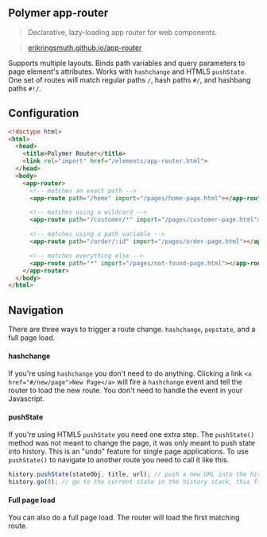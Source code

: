 ## Polymer app-router
> Declarative, lazy-loading app router for web components.

> [erikringsmuth.github.io/app-router](http://erikringsmuth.github.io/app-router)


Supports multiple layouts. Binds path variables and query parameters to page element's attributes. Works with `hashchange` and HTML5 `pushState`. One set of routes will match regular paths `/`, hash paths `#/`, and hashbang paths `#!/`.

## Configuration

```html
<!doctype html>
<html>
  <head>
    <title>Polymer Router</title>
    <link rel="import" href="/elements/app-router.html">
  </head>
  <body>
    <app-router>
      <!-- matches an exact path -->
      <app-route path="/home" import="/pages/home-page.html"></app-route>

      <!-- matches using a wildcard -->
      <app-route path="/customer/*" import="/pages/customer-page.html"></app-route>

      <!-- matches using a path variable -->
      <app-route path="/order/:id" import="/pages/order-page.html"></app-route>

      <!-- matches everything else -->
      <app-route path="*" import="/pages/not-found-page.html"></app-route>
    </app-router>
  </body>
</html>
```

## Navigation
There are three ways to trigger a route change. `hashchange`, `popstate`, and a full page load.

#### hashchange
If you're using `hashchange` you don't need to do anything. Clicking a link `<a href="#/new/page">New Page</a>` will fire a `hashchange` event and tell the router to load the new route. You don't need to handle the event in your Javascript.

#### pushState
If you're using HTML5 `pushState` you need one extra step. The `pushState()` method was not meant to change the page, it was only meant to push state into history. This is an "undo" feature for single page applications. To use `pushState()` to navigate to another route you need to call it like this.

```js
history.pushState(stateObj, title, url); // push a new URL into the history stack
history.go(0); // go to the current state in the history stack, this fires a popstate event
```

#### Full page load
You can also do a full page load. The router will load the first matching route.